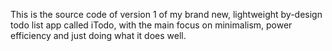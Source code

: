 This is the source code of version 1 of my brand new, lightweight by-design todo list app called iTodo, with the main focus on minimalism, power efficiency and just doing what it does well.
